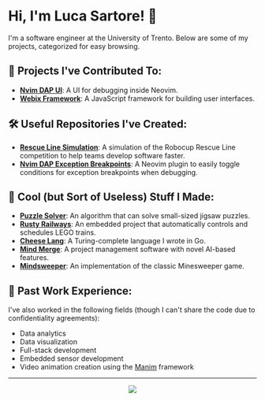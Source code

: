 # Hi, I'm Luca Sartore! 👋

I'm a software engineer at the University of Trento. Below are some of my projects, categorized for easy browsing.

## 🚀 Projects I've Contributed To:
- [**Nvim DAP UI**](https://github.com/rcarriga/nvim-dap-ui): A UI for debugging inside Neovim.
- [**Webix Framework**](https://github.com/webix-hub/components): A JavaScript framework for building user interfaces.

## 🛠️ Useful Repositories I've Created:
- [**Rescue Line Simulation**](https://github.com/lucaSartore/Robocup-Rescue-Line-simulation): A simulation of the Robocup Rescue Line competition to help teams develop software faster.
- [**Nvim DAP Exception Breakpoints**](https://github.com/lucaSartore/nvim-dap-exception-breakpoints): A Neovim plugin to easily toggle conditions for exception breakpoints when debugging.

## 🎨 Cool (but Sort of Useless) Stuff I Made:
- [**Puzzle Solver**](https://github.com/lucaSartore/PuzzleSolver): An algorithm that can solve small-sized jigsaw puzzles.
- [**Rusty Railways**](https://github.com/RustyRailways/RustyRailways): An embedded project that automatically controls and schedules LEGO trains.
- [**Cheese Lang**](https://github.com/lucaSartore/cheese-lang): A Turing-complete language I wrote in Go.
- [**Mind Merge**](https://github.com/lucaSartore/MindMerge): A project management software with novel AI-based features.
- [**Mindsweeper**](https://github.com/lucaSartore/minesweeper_C_Sharp): An implementation of the classic Minesweeper game.

## 💼 Past Work Experience:
I've also worked in the following fields (though I can't share the code due to confidentiality agreements):
- Data analytics
- Data visualization
- Full-stack development
- Embedded sensor development
- Video animation creation using the [Manim](https://github.com/manimCommunity/manim) framework

---

<p align="center">
  <img src="https://github-readme-stats-one-bice.vercel.app/api?username=lucaSartore&show_icons=true&count_private=true&line_height=28&hide_border=1&include_all_commits=true&card_width=450&role=OWNER,COLLABORATOR&theme=github_dark" />
</p>
